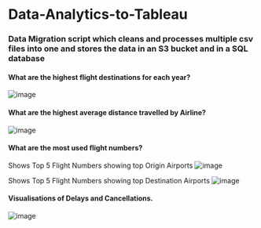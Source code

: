 # Data-Analytics-to-Tableau

### Data Migration script which cleans and processes multiple csv files into one and stores the data in an S3 bucket and in a SQL database 

#### What are the highest flight destinations for each year?
![image](https://github.com/vpagador/Data-Analytics-to-Tableau/assets/80417833/2eae70f6-7c3d-445b-8491-ada530486c15)

#### What are the highest average distance travelled by Airline?
![image](https://github.com/vpagador/Data-Analytics-to-Tableau/assets/80417833/0a1c72b0-7ec0-46be-9175-8a8f0a8e7cd3)



#### What are the most used flight numbers?
Shows Top 5 Flight Numbers showing top Origin Airports 
![image](https://github.com/vpagador/Data-Analytics-to-Tableau/assets/80417833/d01e9751-3541-4bd0-881a-6b87f9d6ae0a)

Shows Top 5 Flight Numbers showing top Destination Airports 
![image](https://github.com/vpagador/Data-Analytics-to-Tableau/assets/80417833/36535b08-eaaa-4eb4-b2d5-403b70779258)


#### Visualisations of Delays and Cancellations.
![image](https://github.com/vpagador/Data-Analytics-to-Tableau/assets/80417833/72137951-d84b-4942-826b-0f4dd9cc486e)
